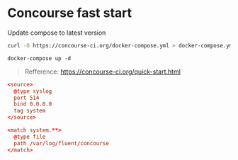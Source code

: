 # Concourse fast start 

Update compose to latest version
```bash
curl -O https://concourse-ci.org/docker-compose.yml > docker-compose.yml
```

```
docker-compose up -d
```

> Refference: https://concourse-ci.org/quick-start.html




```conf
<source>
  @type syslog
  port 514
  bind 0.0.0.0
  tag system
</source>

<match system.**>
  @type file
  path /var/log/fluent/concourse
</match>
```